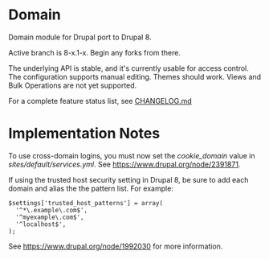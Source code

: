 Domain
======

Domain module for Drupal port to Drupal 8.

Active branch is 8-x.1-x. Begin any forks from there.

The underlying API is stable, and it's currently usable for access control.
The configuration supports manual editing. Themes should work. Views and Bulk
Operations are not yet supported.

For a complete feature status list, see [CHANGELOG.md](https://github.com/agentrickard/domain/blob/8.x-1.x/CHANGELOG.md)

Implementation Notes
======

To use cross-domain logins, you must now set the *cookie_domain* value in
*sites/default/services.yml*. See https://www.drupal.org/node/2391871.

If using the trusted host security setting in Drupal 8, be sure to add each domain
and alias the the pattern list. For example:

```
$settings['trusted_host_patterns'] = array(
  '^*\.example\.com$',
  '^myexample\.com$',
  '^localhost$',
);
```

See https://www.drupal.org/node/1992030 for more information.

